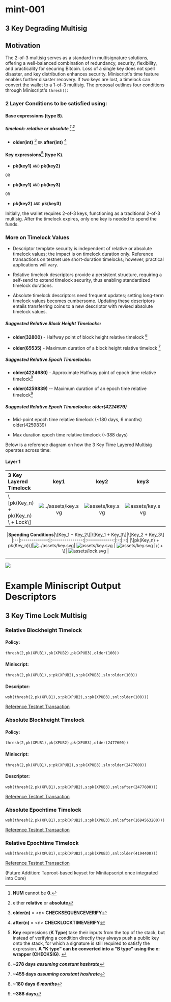 # mint-001

## 3 Key Degrading Multisig

## Motivation

The 2-of-3 multisig serves as a standard in multisignature solutions, offering a well-balanced combination of redundancy, security, flexibility, and practicality for securing Bitcoin. Loss of a single key does not spell disaster, and key distribution enhances security. Miniscript's time feature enables further disaster recovery. If two keys are lost, a timelock can convert the wallet to a 1-of-3 multisig. The proposal outlines four conditions through Miniscript's `thresh()`:

### 2 Layer Conditions to be satisfied using:

#### Base expressions (type B).

##### timelock: **relative** or **absolute** [^timelock] [^either]

- **older(**int**)** [^older] `OR` **after(**int**)** [^after] 

#### Key expressions[^k_type] (type K).

- **pk(**key1**)** `AND` **pk(**key2**)**

`OR`

- **pk(**key1**)** `AND` **pk(**key3**)** 

`OR`

- **pk(**key2**)** `AND` **pk(**key3**)**

Initially, the wallet requires 2-of-3 keys, functioning as a traditional 2-of-3 multisig. After the timelock expires, only one key is needed to spend the funds.

### More on Timelock Values

- Descriptor template security is independent of relative or absolute timelock values; the impact is on timelock duration only. Reference transactions on testnet use short-duration timelocks; however, practical applications will vary.

- Relative timelock descriptors provide a persistent structure, requiring a self-send to extend timelock security, thus enabling standardized timelock durations.

- Absolute timelock descriptors need frequent updates; setting long-term timelock values becomes cumbersome. Updating these descriptors entails transferring coins to a new descriptor with revised absolute timelock values.

##### Suggested Relative Block Height Timelocks:

- **older(**32800**)** - Halfway point of block height relative timelock [^278days]

- **older(**65535**)** - Maximum duration of a block height relative timelock [^455days]

##### Suggested Relative Epoch Timmelocks:

- **older(**4224680**)** - Approximate Halfway point of epoch time relative timelock[^180days]

- **older(**4259839**)** -- Maximum duration of an epoch time relative timelock[^388days]

##### Suggested Relative Epoch Timmelocks: older(4224679)

- Mid-point epoch time relative timelock (\~180 days, 6 months) older(4259839)

- Max duration epoch time relative timelock (\~388 days)

Below is a reference diagram on how the 3 Key Time Layered Multisig operates across time:


#### Layer 1
<center>

|3 Key Layered Timelock|key1|key2|key3||timelock|
|:--|:-------------:|:---------------:|:-------------:|:-:|:-:|
|\\[pk(Key_n) + pk(Key_n) \ + Lock\\]|![../assets/key.svg](assets/key.svg)| ![assets/key.svg](assets/key.svg) | ![assets/key.svg](assets/key.svg) |\\( + \\)| ![assets/lock.svg](assets/lock.svg) |

</center>

<center>

|**Spending Conditions**|\\[Key_1 + Key_2\\]|\\[Key_1 + Key_3\\]|\\[Key_2 + Key_3\\]
|:--|:-------------:|:---------------:|:-------------:|:-:|:-:|
|\\[pk(Key_n) + pk(Key_n)\\]|![../assets/key.svg](assets/key.svg)| ![assets/key.svg](assets/key.svg) | ![assets/key.svg](assets/key.svg) |\\( + \\)| ![assets/lock.svg](assets/lock.svg) |

---

</center>

<!--


|![Alt image text](https://avatars.githubusercontent.com/u/7424983?s=30 "alt title")|[000](mint-000.md) +|[001](mint-001.md) + |[002](mint-002.md)|
|----------|----------|----------|----------|

![Alt image text](https://avatars.githubusercontent.com/u/7424983?s=30 "alt title")


</center>

===

<!--

![Alt Image Text](assets/lock.svg "Optional Title")

![lock][lock1]

-->


<!-- link

![Alt image text](https://avatars.githubusercontent.com/u/7424983?s=30 "alt title")

-->
<!-- nested image with link

[![](https://avatars.githubusercontent.com/u/7424983?s=30)](https://github.com/Blockstream/miniscript-templates)


![blockstream](https://avatars.githubusercontent.com/u/7424983?s=30 "alt title")


|[![blockstream](https://avatars.githubusercontent.com/u/7424983?s=30 "blockstream")](https://github.com/Blockstream/miniscript-templates)|[000](mint-000.md) +|[001](mint-001.md) + |[002](mint-002.md)|
|----------|----------|----------|----------|

-->


![](mint-001/diagram.jpg)

# Example Miniscript Output Descriptors

## 3 Key Time Lock Multisig

### Relative Blockheight Timelock

#### Policy:

<code>thresh(2,pk(XPUB1),pk(XPUB2),pk(XPUB3),older(100))</code>

#### Miniscript:

<code>thresh(2,pk(XPUB1),s:pk(XPUB2),s:pk(XPUB3),sln:older(100))</code>

#### Descriptor:

<code>wsh(thresh(2,pk(XPUB1),s:pk(XPUB2),s:pk(XPUB3),snl:older(100)))</code>

[Reference Testnet
Transaction](https://mempool.space/testnet/tx/13a204ec065f76878ee1f59f79b3eb2cea2b3fda4d8938e6cfa6a8394d090769)

### Absolute Blockheight Timelock

#### Policy:

<code>thresh(2,pk(XPUB1),pk(XPUB2),pk(XPUB3),older(2477600))</code>

#### Miniscript:

<code>thresh(2,pk(XPUB1),s:pk(XPUB2),s:pk(XPUB3),sln:older(2477600))</code>

#### Descriptor:

<code>wsh(thresh(2,pk(XPUB1),s:pk(XPUB2),s:pk(XPUB3),snl:after(2477600)))</code>

[Reference Testnet
Transaction](https://mempool.space/testnet/tx/df8a6946816a839f4de9d511ad902d740cc45ddddca3296de8fc11d1fd0c26f4)

### Absolute Epochtime Timelock

<code>wsh(thresh(2,pk(XPUB1),s:pk(XPUB2),s:pk(XPUB3),snl:after(1694563200)))</code>

[Reference Testnet
Transaction](https://mempool.space/testnet/tx/c0b80a8103e6af92a9bf8e7fb1faa8d073dae929138a2c6d747404cb46e6d690)

### Relative Epochtime Timelock

<code>wsh(thresh(2,pk(XPUB1),s:pk(XPUB2),s:pk(XPUB3),snl:older(4194400)))</code>

[Reference Testnet
Transaction](https://mempool.space/testnet/tx/1a9ba5a5a37a0df72dfbc28f57de89ce35bda1819afa73712bc29caa32164687)

(Future Addition: Taproot-based keyset for Minitapscript once integrated
into Core)


[^278days]: **~278 days** ***assuming constant hashrate***

[^455days]: **~455 days** ***assuming constant hashrate***

[^180days]: **~180 days** ***6 months***

[^388days]: **~388 days**


[^pk_key1]: **`pk(key1) = c:pk_k(key1)`** --> **`<key1> CHECKSIG`**

[^pk_key2]: **`pk(key2) = c:pk_k(key2)`** --> **`<key2> CHECKSIG`**

[^pk_key3]: **`pk(key3) = c:pk_k(key3)`** --> **`<key3> CHECKSIG`**

[^pk_key4]: **`pk(key4) = c:pk_k(key4)`** --> **`<key4> CHECKSIG`**

[^pk_key5]: **`pk(key5) = c:pk_k(key5)`** --> **`<key5> CHECKSIG`**

[^abs_timelock]: **after(**int**)**, **older(**int**)**: Require that the **nLockTime** or **nSequence** value is at least (**int**).

[^rel_timelock]: **after(**int**)**, **older(**int**)**: Require that the **nLockTime** or **nSequence** value is at least (**int**).


[^timelock]: **NUM** cannot be **0**.

[^older]: **older(**n**)** = \<n\> **CHECKSEQUENCEVERIFY**

[^after]: **after(**n**)** = \<n\> **CHECKLOCKTIMEVERIFY**

[^either]: either **relative**[^rel_timelock] or **absolute**[^abs_timelock]


[^k_type]: **Key** expressions (**K Type**) take their inputs from the top of the stack, but instead of verifying a condition directly they always push a public key onto the stack, for which a signature is still required to satisfy the expression. **A "K type" can be converted into a "B type" using the c: wrapper (CHECKSIG)**. <!-- P. Wuille -->


[lock1]: assets/lock.svg "lock"
